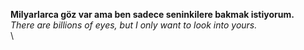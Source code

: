 **Milyarlarca göz var ama ben sadece seninkilere bakmak istiyorum.**\
*There are billions of eyes, but I only want to look into yours.*\
\
